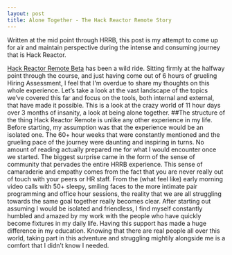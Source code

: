 ```yaml
---
layout: post
title: Alone Together - The Hack Reactor Remote Story
---
```

<div class="message">
  Written at the mid point through HRRB, this post is my attempt to come up for air and maintain perspective during the intense and consuming journey that is Hack Reactor.
</div>

<a href='http://www.hackreactor.com/'>Hack Reactor Remote Beta</a> has been a wild ride.  Sitting firmly at the halfway point through the course, and just having come out of 6 hours of grueling Hiring Assessment, I feel that I'm overdue to share my thoughts on this whole experience.  Let’s take a look at the vast landscape of the topics we’ve covered this far and focus on the tools, both internal and external, that have made it possible.  This is a look at the crazy world of 11 hour days over 3 months of insanity, a look at being alone together.
  ##The structure of the thing
Hack Reactor Remote is unlike any other experience in my life.  Before starting, my assumption was that the experience would be an isolated one. The 60+ hour weeks that were constantly mentioned and the grueling pace of the journey were daunting and inspiring in turns.  No amount of reading actually prepared me for what I would encounter once we started.  The biggest surprise came in the form of the sense of community that pervades the entire HRRB experience.  This sense of camaraderie and empathy comes from the fact that you are never really out of touch with your peers or HR staff.  From the (what feel like) early morning video calls with 50+ sleepy, smiling faces to the more intimate pair programming and office hour sessions, the reality that we are all struggling towards the same goal together really becomes clear.  After starting out assuming I would be isolated and friendless, I find myself constantly humbled and amazed by my work with the people who have quickly become fixtures in my daily life.  Having this support has made a huge difference in my education.  Knowing that there are real people all over this world, taking part in this adventure and struggling mightily alongside me is a comfort that I didn’t know I needed.